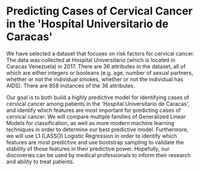 # Predicting Cases of Cervical Cancer in the 'Hospital Universitario de Caracas'

We have selected a dataset that focuses on risk factors for cervical cancer. The data was collected at Hospital Universitario (which is located in Caracas Venezuela) in 2017. There are 36 attributes in the dataset, all of which are either integers or booleans (e.g. age, number of sexual partners, whether or not the individual smokes, whether or not the individual has AIDS). There are 858 instances of the 36 attributes.

Our goal is to both build a highly predictive model for identifying cases of cervical cancer among patients in the 'Hospital Universitario de Caracas', and identify which features are most important for predicting cases of cervical cancer. We will compare multiple families of Generalized Linear Models for classification, as well as more modern machine learning techniques in order to determine our best predictive model. Furthermore, we will use L1 (LASSO) Logistic Regression in order to identify which features are most predictive and use bootstrap sampling to validate the stability of those features in their predictive power. Hopefully, our discoveries can be used by medical professionals to inform their research and ability to treat patients.
